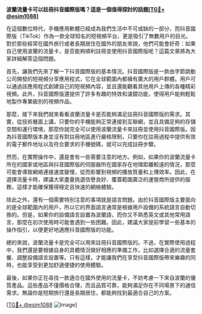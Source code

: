 **波蘭流量卡可以註冊抖音國際版嗎？這是一個值得探討的話題[[TG💪+ @esim1088](https://t.me/s/esim1088)]**

在這個數位時代，手機應用軟體已經成為我們生活中不可或缺的一部分，而抖音國際版（TikTok）作為一款全球知名的短視頻平台，更是吸引了無數用戶的目光。對於那些經常在國外旅行或者長期居住在國外的朋友來說，他們可能會好奇：如果自己使用波蘭的流量卡，是否能夠順利註冊並使用抖音國際版呢？這篇文章將為大家詳細解答這個問題。

首先，讓我們先來了解一下抖音國際版的基本情況。抖音國際版是一款由字節跳動公司開發的短視頻分享應用程式，它在全球範圍內都擁有廣大的用戶群體。用戶可以通過該應用程式創建自己的短視頻內容，並且還能觀看其他用戶上傳的各種精彩視頻。此外，抖音國際版還提供了許多有趣的特效和濾鏡功能，使得用戶能夠輕鬆地製作專業級別的視頻作品。

那麼，接下來我們就來看看波蘭流量卡是否能夠滿足註冊抖音國際版的需求。其實，從技術層面上講，只要你的手機能夠正常連接到互聯網，並且具備足夠的存儲空間和運行環境，那麼你就完全可以使用波蘭流量卡來註冊並使用抖音國際版。因為抖音國際版本身並沒有對註冊地區進行嚴格限制，只要你在註冊過程中提供有效的電子郵件地址以及符合要求的手機號碼，就可以完成註冊步驟。

然而，在實際操作中，還是會有一些需要注意的地方。例如，如果你的波蘭流量卡所在的國家或地區與抖音國際版的伺服器所在國家存在地理距離較遠的情況，那麼可能會導致網絡連接速度變慢，從而影響到視頻的播放質量和上傳效率。因此，在選擇流量卡時，建議大家盡量挑選信譽良好、覆蓋範圍廣泛的運營商所提供的服務，這樣才能確保獲得穩定且快速的網絡體驗。

除此之外，還有一個需要特別注意的事項就是語言問題。由於抖音國際版主要面向的是全球範圍內的用戶，所以它的界面語言通常是根據用戶設備的系統語言自動切換的。但是，如果你的設備語言設置為波蘭語，而你又不熟悉英文或其他常用語言，那麼在初次使用時可能會遇到一些困難。因此，建議大家提前學習一些基本的操作指引，以便更好地適應抖音國際版的功能。

總的來說，波蘭流量卡是完全可以用來註冊抖音國際版的。不過，在實際使用過程中，我們還是要根據自身的具體情況做好相應的準備工作，比如選擇合適的流量套餐、調整設備語言設置等。只有這樣，才能讓我們在享受抖音國際版帶來樂趣的同時，也能享受到更加舒適便捷的使用體驗。

最後，如果你正在尋找一款適合在國外使用的流量卡，不妨考慮一下來自波蘭的優質產品。這些產品不僅價格合理，而且品質可靠，能夠滿足你在不同場景下的通信需求。無論你是短期旅行還是長期居住，都能夠找到最適合自己的方案。

[[TG💪+ @esim1088](https://t.me/s/esim1088) ![Image](https://i.postimg.cc/4NQfJmqS/Snipaste-2025-05-13-00-14-12.png)]